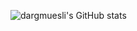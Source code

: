 ![dargmuesli's GitHub stats](https://github-readme-stats.vercel.app/api?username=dargmuesli&count_private=true&include_all_commits=true&show_icons=true&theme=nord)
